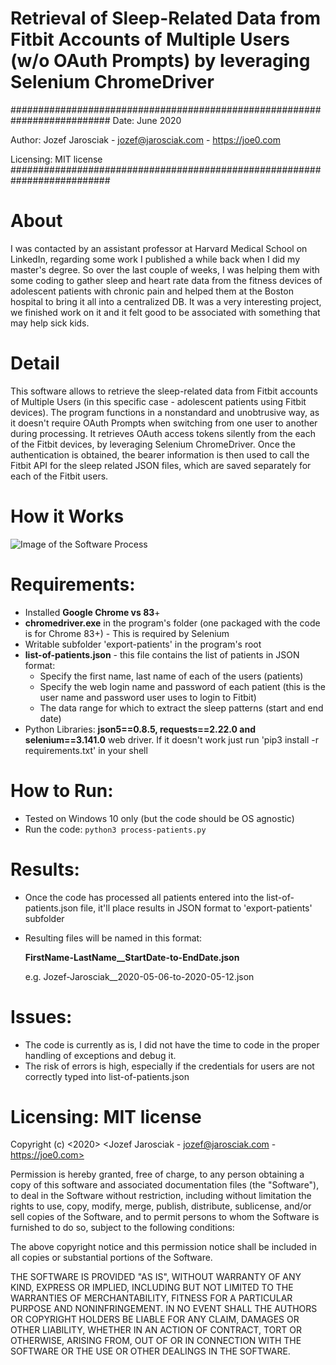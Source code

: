 # Retrieval of Sleep-Related Data from Fitbit Accounts of Multiple Users (w/o OAuth Prompts) by leveraging Selenium ChromeDriver

##########################################################################
Date: June 2020

Author: Jozef Jarosciak - jozef@jarosciak.com - https://joe0.com

Licensing: MIT license
##########################################################################

# About
I was contacted by an assistant professor at Harvard Medical School on LinkedIn, regarding some work I published a while back when I did my master's degree. So over the last couple of weeks, I was helping them with some coding to gather sleep and heart rate data from the fitness devices of adolescent patients with chronic pain and helped them at the Boston hospital to bring it all into a centralized DB. It was a very interesting project, we finished work on it and it felt good to be associated with something that may help sick kids. 

# Detail
This software allows to retrieve the sleep-related data from Fitbit accounts of Multiple Users (in this specific case - adolescent patients using Fitbit devices).
The program functions in a nonstandard and unobtrusive way, as it doesn't require OAuth Prompts when switching from one user to another during processing.
It retrieves OAuth access tokens silently from the each of the Fitbit devices, by leveraging Selenium ChromeDriver.
Once the authentication is obtained, the bearer information is then used to call the Fitbit API for the sleep related JSON files,
which are saved separately for each of the Fitbit users. 

# How it Works
![Image of the Software Process](https://i.imgur.com/CibR2PC.png)

# Requirements:
- Installed **Google Chrome vs 83**+
- **chromedriver.exe** in the program's folder (one packaged with the code is for Chrome 83+) - This is required by Selenium
- Writable subfolder 'export-patients' in the program's root
- **list-of-patients.json** - this file contains the list of patients in JSON format:
    - Specify the first name, last name of each of the users (patients)
    - Specify the web login name and password of each patient (this is the user name and password user uses to login to Fitbit)
    - The data range for which to extract the sleep patterns (start and end date)
- Python Libraries: **json5==0.8.5, requests==2.22.0 and selenium==3.141.0** web driver. If it doesn't work just run 'pip3 install -r requirements.txt' in your shell

# How to Run:
- Tested on Windows 10 only (but the code should be OS agnostic)
- Run the code: `python3 process-patients.py`

# Results:
- Once the code has processed all patients entered into the list-of-patients.json file, it'll place results in JSON format to 'export-patients' subfolder  
- Resulting files will be named in this format:

	**FirstName-LastName__StartDate-to-EndDate.json** 
	
	e.g. Jozef-Jarosciak__2020-05-06-to-2020-05-12.json

# Issues:
- The code is currently as is, I did not have the time to code in the proper handling of exceptions and debug it.
- The risk of errors is high, especially if the credentials for users are not correctly typed into list-of-patients.json

# Licensing: MIT license

Copyright (c) <2020> <Jozef Jarosciak - jozef@jarosciak.com - https://joe0.com>

Permission is hereby granted, free of charge, to any person obtaining a copy
of this software and associated documentation files (the "Software"), to deal
in the Software without restriction, including without limitation the rights
to use, copy, modify, merge, publish, distribute, sublicense, and/or sell
copies of the Software, and to permit persons to whom the Software is
furnished to do so, subject to the following conditions:

The above copyright notice and this permission notice shall be included in all
copies or substantial portions of the Software.

THE SOFTWARE IS PROVIDED "AS IS", WITHOUT WARRANTY OF ANY KIND, EXPRESS OR
IMPLIED, INCLUDING BUT NOT LIMITED TO THE WARRANTIES OF MERCHANTABILITY,
FITNESS FOR A PARTICULAR PURPOSE AND NONINFRINGEMENT. IN NO EVENT SHALL THE
AUTHORS OR COPYRIGHT HOLDERS BE LIABLE FOR ANY CLAIM, DAMAGES OR OTHER
LIABILITY, WHETHER IN AN ACTION OF CONTRACT, TORT OR OTHERWISE, ARISING FROM,
OUT OF OR IN CONNECTION WITH THE SOFTWARE OR THE USE OR OTHER DEALINGS IN THE
SOFTWARE.
